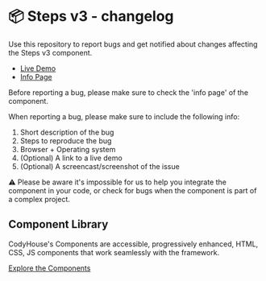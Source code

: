 # 📦 Steps v3 - changelog

Use this repository to report bugs and get notified about changes affecting the Steps v3 component.

- [Live Demo](https://codyhouse.co/ds/components/app/steps-v3)
- [Info Page](https://codyhouse.co/ds/components/info/steps-v3)

Before reporting a bug, please make sure to check the 'info page' of the component. 

When reporting a bug, please make sure to include the following info:

1. Short description of the bug
2. Steps to reproduce the bug
3. Browser + Operating system
4. (Optional) A link to a live demo
5. (Optional) A screencast/screenshot of the issue

⚠️ Please be aware it's impossible for us to help you integrate the component in your code, or check for bugs when the component is part of a complex project.

## Component Library

CodyHouse's Components are accessible, progressively enhanced, HTML, CSS, JS components that work seamlessly with the framework.

[Explore the Components](https://codyhouse.co/ds/components)
